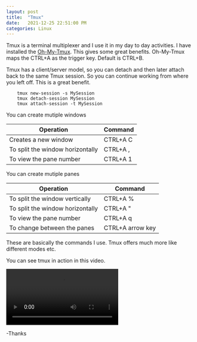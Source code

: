 ```yaml
---
layout: post
title:  "Tmux"
date:   2021-12-25 22:51:00 PM
categories: Linux
---
```


Tmux is a terminal multiplexer and I use it in my day to day activities. I have installed the [Oh-My-Tmux](https://github.com/gpakosz/.tmux). This gives some great benefits. Oh-My-Tmux maps the CTRL+A as the trigger key. Default is CTRL+B.


Tmux has a client/server model, so you can detach and then later attach back to the same Tmux session. So you can continue working from where you left off. This is a great benefit.

```
    tmux new-session -s MySession 
    tmux detach-session MySession 
    tmux attach-session -t MySession 
```

You can create mutiple windows

| Operation | Command |
| --- | ----------- |
| Creates a new window | CTRL+A  C |
| To split the window horizontally | CTRL+A  , |
| To view the pane number | CTRL+A  1 |


You can create mutiple panes

| Operation | Command |
| --- | ----------- |
| To split the window vertically | CTRL+A % |
| To split the window horizontally | CTRL+A " |
| To view the pane number | CTRL+A q |
| To change between the panes | CTRL+A arrow key |


These are basically the commands I use. Tmux offers much more like different modes etc.

You can see tmux in action in this video.

<video controls>
  <source src="https://loneshark99.github.io/tmux_Recording.mp4" type="video/mp4">
  Your browser does not support HTML video.
</video>


-Thanks

